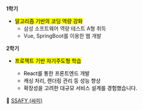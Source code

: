 **1학기**

-   <mark>알고리즘 기반의 코딩 역량 강화</mark>
    -   삼성 소프트웨어 역량 테스트 A형 취득
    -   Vue, SpringBoot를 이용한 웹 개발

**2학기**

-   <mark>프로젝트 기반 자기주도형 학습</makr>
    -   React를 통한 프론트엔드 개발
    -   캐싱 처리, 렌더링 관리 등 성능 향상
    -   확장성을 고려한 대규모 서비스 설계를 경험했습니다.

🔗 [SSAFY (싸피)](https://www.ssafy.com/ksp/jsp/swp/swpMain.jsp)
